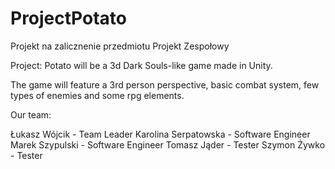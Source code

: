 # ProjectPotato
Projekt na zalicznenie przedmiotu Projekt Zespołowy

Project: Potato will be a 3d Dark Souls-like game made in Unity.

The game will feature a 3rd person perspective, basic combat system, few types of enemies and some rpg elements.


Our team:

Łukasz Wójcik - Team Leader
Karolina Serpatowska - Software Engineer
Marek Szypulski - Software Engineer
Tomasz Jąder - Tester
Szymon Żywko - Tester
